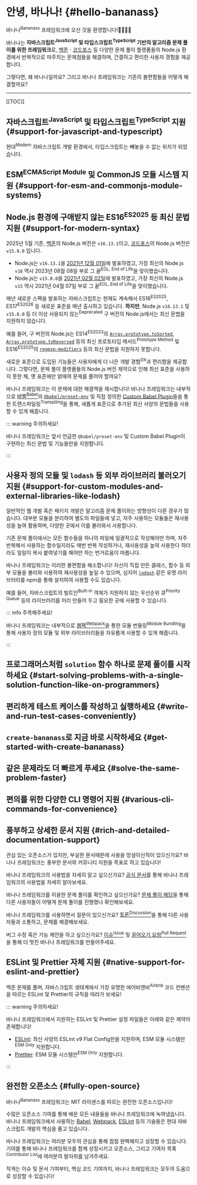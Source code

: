 # 안녕, 바나나! {#hello-bananass}

바나나<sup>Bananass</sup> 프레임워크에 오신 것을 환영합니다!:banana::tada::confetti_ball::partying_face:

바나나는 **자바스크립트<sup>JavaScript</sup> 및 타입스크립트<sup>TypeScript</sup> 기반의 알고리즘 문제 풀이를 위한 프레임워크**로, [백준](https://www.acmicpc.net/)ㆍ[코드포스](https://codeforces.com/) 등 다양한 문제 풀이 플랫폼들의 Node.js 환경에서 반복적으로 마주치는 문제점들을 해결하며, 간결하고 편리한 사용자 경험을 제공합니다.

그렇다면, 왜 바나나일까요? 그리고 바나나 프레임워크는 기존의 불편함들을 어떻게 해결할까요?

---

[[TOC]]

## 자바스크립트<sup>JavaScript</sup> 및 타입스크립트<sup>TypeScript</sup> 지원 {#support-for-javascript-and-typescript}

<!-- @include: @/shared/wip.ko.md -->

현대<sup>Modern</sup> 자바스크립트 개발 환경에서, 타입스크립트는 빼놓을 수 없는 위치가 되었습니다.

## ESM<sup>ECMAScript Module</sup> 및 CommonJS 모듈 시스템 지원 {#support-for-esm-and-commonjs-module-systems}

<!-- @include: @/shared/wip.ko.md -->

## Node.js 환경에 구애받지 않는 ES16<sup>ES2025</sup> 등 최신 문법 지원 {#support-for-modern-syntax}

2025년 5월 기준, [백준](https://help.acmicpc.net/language/info)의 Node.js 버전은 `v16.13.1`이고, [코드포스](https://codeforces.com/)의 Node.js 버전은 `v15.8.0` 입니다.

- Node.js는 `v16.13.1`을 [2021년 12월 01일](https://github.com/nodejs/node/releases/tag/v16.13.1)에 발표하였고, 가장 최신의 Node.js `v16` 역시 2023년 08월 08일 부로 그 끝<sup>EOL, End of Life</sup>을 맞이했습니다.
- Node.js는 `v15.8.0`을 [2021년 02월 02일](https://github.com/nodejs/node/releases/tag/v15.8.0)에 발표하였고, 가장 최신의 Node.js `v15` 역시 2021년 04월 07일 부로 그 끝<sup>EOL, End of Life</sup>을 맞이했습니다.

매년 새로운 스펙을 발표하는 자바스크립트는 현재도 계속해서 ES16<sup>ES2025</sup>, ES17<sup>ES2026</sup> 등 새로운 표준을 매년 출시하고 있습니다. **하지만**, Node.js `v16.13.1` 및 `v15.8.0` 등 더 이상 사용되지 않는<sup>Deprecated</sup> 구 버전의 Node.js에서는 최신 문법을 지원하지 않습니다.

예를 들어, 구 버전의 Node.js는 ES14<sup>ES2023</sup>의 [`Array.prototype.toSorted`](https://developer.mozilla.org/ko/docs/Web/JavaScript/Reference/Global_Objects/Array/toSorted), [`Array.prototype.toReversed`](https://developer.mozilla.org/ko/docs/Web/JavaScript/Reference/Global_Objects/Array/toReversed) 등의 최신 프로토타입 메서드<sup>Prototype Method</sup> 및 ES16<sup>ES2025</sup>의 [`regexp-modifiers`](https://github.com/tc39/proposal-regexp-modifiers) 등의 최신 문법을 지원하지 못합니다.

새로운 표준으로 도입된 기능들은 사용자에게 더 나은 개발 경험<sup>DX</sup>과 편리함을 제공합니다. 그렇다면, 문제 풀이 플랫폼들의 Node.js 버전 제약으로 인해 최신 표준을 사용하지 못한 채, 옛 표준에만 얽매여 문제를 풀어야 할까요?

바나나 프레임워크는 이 문제에 대한 해결책을 제시합니다! 바나나 프레임워크는 내부적으로 [바벨<sup>Babel</sup>](https://babeljs.io/)의 [`@babel/preset-env`](https://babeljs.io/docs/babel-preset-env) 및 직접 정의한 [Custom Babel Plugin](https://github.com/lumirlumir/npm-bananass/tree/main/packages/bananass/src/babel-plugins)들을 통한 트랜스파일링<sup>Transpiling</sup>을 통해, 새롭게 표준으로 추가된 최신 사양의 문법들을 사용할 수 있게 해줍니다.

::: warning 주의하세요!

바나나 프레임워크는 앞서 언급한 `@babel/preset-env` 및 Custom Babel Plugin이 구현하는 최신 문법 및 기능들만을 지원합니다.

:::

## 사용자 정의 모듈 및 `lodash` 등 외부 라이브러리 불러오기 지원 {#support-for-custom-modules-and-external-libraries-like-lodash}

일반적인 웹 개발 혹은 패키지 개발은 알고리즘 문제 풀이와는 방향성이 다른 경우가 많습니다. 대부분 모듈을 분리하여 별도의 파일들에 넣고, 자주 사용하는 모듈들은 재사용성을 높여 활용하며, 다양한 곳에서 이를 불러와서 사용합니다.

기존 문제 풀이에서는 모든 함수들을 하나의 파일에 일괄적으로 작성해야만 하며, 자주 반복해서 사용하는 함수일지라도 매번 반복 작성하거나, 재사용성을 높여 사용한다 하더라도 일일이 복사 붙여넣기를 해야만 하는 번거로움이 따릅니다.

바나나 프레임워크는 이러한 불편함을 해소합니다! 자신이 직접 만든 클래스, 함수 등 외부 모듈을 불러와 사용하여 재사용성을 높일 수 있으며, 심지어 [`lodash`](https://www.npmjs.com/package/lodash) 같은 유명 라이브러리를 npm을 통해 설치하여 사용할 수도 있습니다.

예를 들어, 자바스크립트의 빌트인<sup>Built-in</sup> 객체가 지원하지 않는 우선순위 큐<sup>Priority Queue</sup> 등의 라이브러리를 미리 만들어 두고 필요한 곳에 사용할 수 있습니다.

::: info 주목해주세요!

바나나 프레임워크는 내부적으로 [웹팩<sup>Webpack</sup>](https://webpack.js.org/)을 통한 모듈 번들링<sup>Module Bundling</sup>을 통해 사용자 정의 모듈 및 외부 라이브러리들을 자유롭게 사용할 수 있게 해줍니다.

:::

## 프로그래머스처럼 `solution` 함수 하나로 문제 풀이를 시작하세요 {#start-solving-problems-with-a-single-solution-function-like-on-programmers}

<!-- @include: @/shared/wip.ko.md -->

## 편리하게 테스트 케이스를 작성하고 실행하세요 {#write-and-run-test-cases-conveniently}

<!-- @include: @/shared/wip.ko.md -->

## `create-bananass`로 지금 바로 시작하세요 {#get-started-with-create-bananass}

<!-- @include: @/shared/wip.ko.md -->

## 같은 문제라도 더 빠르게 푸세요 {#solve-the-same-problem-faster}

<!-- @include: @/shared/wip.ko.md -->

## 편의를 위한 다양한 CLI 명령어 지원 {#various-cli-commands-for-convenience}

<!-- @include: @/shared/wip.ko.md -->

## 풍부하고 상세한 문서 지원 {#rich-and-detailed-documentation-support}

관심 있는 오픈소스가 있지만, 부실한 문서때문에 사용을 망설이신적이 있으신가요? 바나나 프레임워크는 풍부한 문서와 커뮤니티 지원을 목표로 하고 있습니다!

바나나 프레임워크의 사용법을 자세히 알고 싶으신가요? [공식 문서](https://bananass.lumir.page)를 통해 바나나 프레임워크의 사용법을 자세히 알아보세요.

바나나 프레임워크를 이용한 문제 풀이를 확인하고 싶으신가요? [문제 풀이 해답](../solutions/index.md)을 통해 다른 사용자들이 어떻게 문제 풀이를 진행했나 확인해보세요.

바나나 프레임워크를 사용하면서 질문이 있으신가요? [토론<sup>Discussion</sup>](https://github.com/lumirlumir/npm-bananass/discussions)을 통해 다른 사용자들과 소통하고, 문제를 해결해보세요.

버그 수정 혹은 기능 제안을 하고 싶으신가요? [이슈<sup>Issue</sup>](https://github.com/lumirlumir/npm-bananass/issues) 및 [끌어오기 요청<sup>Pull Request</sup>](https://github.com/lumirlumir/npm-bananass/pulls)을 통해 더 멋진 바나나 프레임워크를 만들어주세요.

## ESLint 및 Prettier 자체 지원 {#native-support-for-eslint-and-prettier}

백준 문제를 풀며, 자바스크립트 생태계에서 가장 유명한 에어비앤비<sup>Airbnb</sup> 코드 컨벤션을 따르는 ESLint 및 Prettier의 규칙을 따라가 보세요!

::: warning 주의하세요!

바나나 프레임워크에서 지원하는 ESLint 및 Prettier 설정 파일들은 아래와 같은 제약이 존재합니다!

- [ESLint](https://eslint.org/): 최신 사양의 ESLint v9 Flat Config만을 지원하며, ESM 모듈 시스템만<sup>ESM Only</sup> 지원합니다.
- [Prettier](https://prettier.io/): ESM 모듈 시스템만<sup>ESM Only</sup> 지원합니다.

:::

## 완전한 오픈소스 {#fully-open-source}

바나나<sup>Bananass</sup> 프레임워크는 MIT 라이센스를 따르는 완전한 오픈소스입니다!

수많은 오픈소스 기여를 통해 배운 모든 내용들을 바나나 프레임워크에 녹여냈습니다. 바나나 프레임워크에서 사용하는 [Babel](https://babeljs.io/), [Webpack](https://webpack.js.org/), [ESLint](https://eslint.org/) 등의 기술들은 현대 자바스크립트 개발의 핵심을 품고 있습니다.

바나나 프레임워크는 여러분 모두의 관심을 통해 점점 완벽해지고 성장할 수 있습니다. 기여를 통해 바나나 프레임워크를 함께 성장시키고 오픈소스, 그리고 기여자 목록<sup>Contributor List</sup>에 여러분의 발자취를 남겨주세요.

작게는 이슈 및 문서 기여부터, 핵심 코드 기여까지, 바나나 프레임워크는 모두의 도움으로 성장할 수 있습니다!
